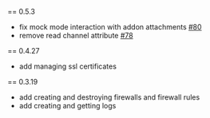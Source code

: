 == 0.5.3
* fix mock mode interaction with addon attachments
  [#80](https://github.com/engineyard/core/pull/80)
* remove read channel attribute
  [#78](https://github.com/engineyard/core/pull/78)

== 0.4.27
* add managing ssl certificates

== 0.3.19

* add creating and destroying firewalls and firewall rules
* add creating and getting logs
